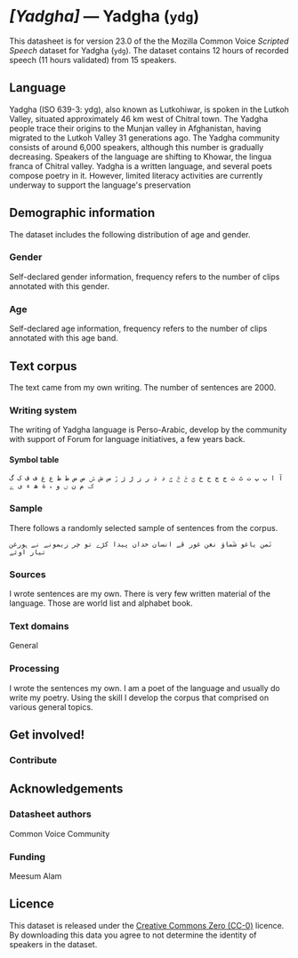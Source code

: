 # *[Yadgha]* &mdash; Yadgha (`ydg`)
This datasheet is for version 23.0 of the the Mozilla Common Voice *Scripted Speech* dataset 
for Yadgha (`ydg`). The dataset contains 12 hours of recorded
speech (11 hours validated) from 15 speakers.

## Language
<!-- {{LANGUAGE_DESCRIPTION}} -->
<!-- Provide a brief (1-2 paragraph) description of your language -->

Yadgha (ISO 639-3: ydg), also known as Lutkohiwar, is spoken in the Lutkoh Valley, situated approximately 46 km west of Chitral town. The Yadgha people trace their origins to the Munjan valley in Afghanistan, having migrated to the Lutkoh Valley 31 generations ago. The Yadgha community consists of around 6,000 speakers, although this number is gradually decreasing. Speakers of the language are shifting to Khowar, the lingua franca of Chitral valley.  Yadgha is a written language, and several poets compose poetry in it. However, limited literacy activities are currently underway to support the language's preservation

<!-- ### Variants -->
<!-- {{VARIANT_DESCRIPTION}} -->
<!-- @ OPTIONAL @ -->
<!-- Describe the variants (MCV variants) of your language -->

<!-- Original Answer: -->
<!-- There is no different variety of the language. -->

## Demographic information
<!-- You can get a lot of the information in this section from https://analyzer.cv-toolbox.web.tr/browse -->
The dataset includes the following distribution of age and gender.

### Gender
<!-- {{GENDER_TABLE}} -->
<!-- @ AUTOMATICALLY GENERATED @ -->
<!-- | Gender | Frequency |
|--------|-----------|
| male, masculine | ? |
| undeclared | ? |
| female, feminine | ? | -->
Self-declared gender information, frequency refers to the number of clips annotated with this gender.

### Age
<!-- {{AGE_TABLE}} -->
<!-- @ AUTOMATICALLY GENERATED @ -->
<!-- | Age band | Frequency |
|----------|-----------|
| teens | ? |
| twenties | ? |
| thirties | ? |
| fourties | ? |
| fifties | ? |
   ...if other age ranges are present in your data, add rows... -->
Self-declared age information, frequency refers to the number of clips annotated with this age band.

## Text corpus
<!-- {{TEXT_CORPUS_DESCRIPTION}} -->
<!-- @ OPTIONAL @ -->
<!-- An overview of the text corpus, with information such as average length (in characters and words) of validated sentences. -->

The text came from my own writing.  The number of sentences are 2000.

### Writing system
<!-- {{WRITING_SYSTEM_DESCRIPTION}} -->
<!-- @ OPTIONAL @ -->
<!-- A description of the writing system (or writing systems) used in the text corpus -->

The writing of Yadgha language is Perso-Arabic, develop by the community with support of Forum for language initiatives, a few years back.

#### Symbol table
<!-- {{ALPHABET_TABLE}} -->
<!-- @ OPTIONAL @ -->
<!-- If the writing system is alphabetic, you can include the valid alphabet here -->

```آ ا ب پ ت ٹ ث ج چ ح خ ݯ ځ څ ݮ د ذ ر ز ڑ ژ ݱ س ش ݰ ص ض ط ظ ع غ ف ڤ ک گ ګ م ن ں و ہ ة ھ ء ی ے```

### Sample
<!-- {{SENTENCES_SAMPLE}} -->
There follows a randomly selected sample of sentences from the corpus.
```
نَمن یاغو شَماؤ نغن غور ڤے انسان خدان پیدا کڑے تو چر زیمونے نے ہورغن تیار اوئے
```

### Sources
<!-- {{SOURCES_LIST}} -->
<!-- @ OPTIONAL @ -->
<!-- A list of sentence sources, can be curated to the top-N -->

I wrote sentences are my own. There is very few written material of the language. Those are world list and alphabet book.

### Text domains
<!-- {{TEXT_DOMAIN_DESCRIPTION}} -->
<!-- @ OPTIONAL @ -->
<!-- What text domains are represented in the corpus? -->

General

### Processing
<!-- {{PROCESSING_DESCRIPTION}} -->
<!-- @ OPTIONAL @ -->
<!-- How has the text data been processed -->

I wrote the sentences my own. I am a poet of the language and usually do write my poetry. Using the skill I develop the corpus that comprised on various general topics. 


## Get involved!


### Contribute
<!-- {{CONTRIBUTE_LINKS_LIST}} -->
<!-- Here you can include links for how to contribute to the dataset -->



## Acknowledgements


### Datasheet authors
<!-- {{DATASHEET_AUTHORS_LIST}} -->
<!-- A list in the format of: Your Name <email@email.com> -->

Common Voice Community

### Funding
<!-- {{FUNDING_DESCRIPTION}} -->
<!-- @ OPTIONAL @ -->
<!-- If you received any funding, you can include the acknowledgement here -->

Meesum Alam

## Licence
This dataset is released under the [Creative Commons Zero (CC-0)](https://creativecommons.org/public-domain/cc0/) licence. By downloading this data
you agree to not determine the identity of speakers in the dataset.